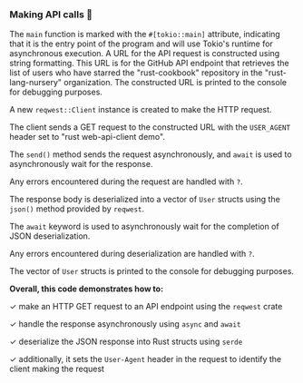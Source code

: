 ### Making API calls 🦀

The `main` function is marked with the `#[tokio::main]` attribute, indicating that it is the entry point of the program and will use Tokio's runtime for asynchronous execution. A URL for the API request is constructed using string formatting. This URL is for the GitHub API endpoint that retrieves the list of users who have starred the "rust-cookbook" repository in the "rust-lang-nursery" organization. 
The constructed URL is printed to the console for debugging purposes.

A new `reqwest::Client` instance is created to make the HTTP request. 

The client sends a GET request to the constructed URL with the `USER_AGENT` header set to "rust web-api-client demo". 

The `send()` method sends the request asynchronously, and `await` is used to asynchronously wait for the response. 

Any errors encountered during the request are handled with `?`.

The response body is deserialized into a vector of `User` structs using the `json()` method provided by `reqwest`. 

The `await` keyword is used to asynchronously wait for the completion of JSON deserialization. 

Any errors encountered during deserialization are handled with `?`.

The vector of `User` structs is printed to the console for debugging purposes.

**Overall, this code demonstrates how to:**

✓ make an HTTP GET request to an API endpoint using the `reqwest` crate

✓ handle the response asynchronously using `async` and `await`

✓ deserialize the JSON response into Rust structs using `serde`

✓ additionally, it sets the `User-Agent` header in the request to identify the client making the request
